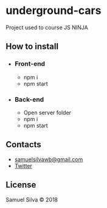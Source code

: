 # underground-cars

Project used to course JS NINJA 

## How to install

- ### Front-end

	- npm i
	- npm start


- ### Back-end

	- Open server folder
	- npm i
	- npm start

## Contacts

- samuelsilvawb@gmail.com
- [Twitter](https://twitter.com/samuelsilvadev)


## License

Samuel Silva &copy; 2018

